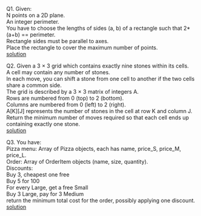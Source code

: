 Q1. Given:  
N points on a 2D plane.  
An integer perimeter.  
You have to choose the lengths of sides (a, b) of a rectangle such that 2*(a+b) == perimeter.  
Rectangle sides must be parallel to axes.  
Place the rectangle to cover the maximum number of points.  
[solution](https://github.com/Manasvee16/Interview-Experiences/blob/main/American%20Express/My%20Interview/ques1.cpp)  

Q2. Given a 3 × 3 grid which contains exactly nine stones within its cells.  
A cell may contain any number of stones.  
In each move, you can shift a stone from one cell to another if the two cells share a common side.  
The grid is described by a 3 × 3 matrix of integers A.  
Rows are numbered from 0 (top) to 2 (bottom).  
Columns are numbered from 0 (left) to 2 (right).  
A[K][J] represents the number of stones in the cell at row K and column J.  
Return the minimum number of moves required so that each cell ends up containing exactly one stone.  
[solution](https://github.com/Manasvee16/Interview-Experiences/blob/main/American%20Express/My%20Interview/ques2.cpp)

Q3. You have:  
Pizza menu: Array of Pizza objects, each has name, price_S, price_M, price_L.  
Order: Array of OrderItem objects (name, size, quantity).  
Discounts:  
Buy 3, cheapest one free  
Buy 5 for 100  
For every Large, get a free Small  
Buy 3 Large, pay for 3 Medium  
return the minimum total cost for the order, possibly applying one discount.  
[solution](https://github.com/Manasvee16/Interview-Experiences/blob/main/American%20Express/My%20Interview/ques3.cpp)
